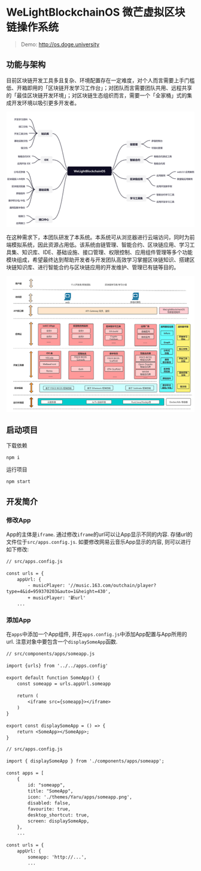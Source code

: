 # WeLightBlockchainOS 微芒虚拟区块链操作系统

> Demo: http://os.doge.university

## 功能与架构

目前区块链开发工具多且复杂、环境配置存在一定难度，对个人而言需要上手门槛低、开箱即用的「区块链开发学习工作台」；对团队而言需要团队共用、远程共享的「最佳区块链开发环境」；对区块链生态组织而言，需要一个「全家桶」式的集成开发环境以吸引更多开发者。

![features](./docs/img/features.png)

在这种需求下，本团队研发了本系统。本系统可从浏览器进行云端访问，同时为前端模拟系统，因此资源占用低。该系统由链管理、智能合约、区块链应用、学习工具集、知识库、IDE、基础设施、接口管理、权限控制、应用组件管理等多个功能模块组成，希望最终达到帮助开发者与开发团队高效学习掌握区块链知识、搭建区块链知识库、进行智能合约与区块链应用的开发维护、管理已有链等目的。

![architect](./docs/img/architect.png)

## 启动项目

下载依赖

```
npm i
```

运行项目

```
npm start
```

## 开发简介

### 修改App

App的主体是`iframe`. 通过修改`iframe`的url可以让App显示不同的内容. 存储url的文件位于`src/apps.config.js`. 如要修改网易云音乐App显示的内容, 则可以进行如下修改:

```
// src/apps.config.js

const urls = {
    appUrl: {
        - musicPlayer: '//music.163.com/outchain/player?type=4&id=959370203&auto=1&height=430',
        + musicPlayer: '新url'
    ...
```


### 添加App

在`apps`中添加一个App组件, 并在`apps.config.js`中添加App配置与App所用的url. 注意对象中要包含一个`displaySomeApp`函数.

```
// src/components/apps/someapp.js

import {urls} from '../../apps.config'

export default function SomeApp() {
    const someapp = urls.appUrl.someapp

    return (
        <iframe src={someapp}></iframe>
    )
}

export const displaySomeApp = () => {
    return <SomeApp></SomeApp>;
}
```

```
// src/apps.config.js

import { displaySomeApp } from './components/apps/someapp';

const apps = [
    {
        id: "someapp",
        title: "SomeApp",
        icon: './themes/Yaru/apps/someapp.png',
        disabled: false,
        favourite: true,
        desktop_shortcut: true,
        screen: displaySomeApp,
    },
    ...

const urls = {
    appUrl: {
        someapp: 'http://...',
        ...
```
